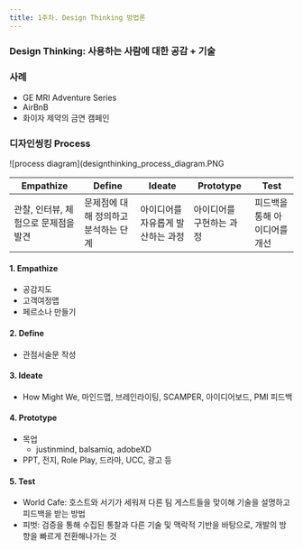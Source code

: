 ```yaml
---
title: 1주차. Design Thinking 방법론
---
```


### Design Thinking: 사용하는 사람에 대한 공감 + 기술 

### 사례
- GE MRI Adventure Series
- AirBnB
- 화이자 제약의 금연 캠페인

### 디자인씽킹 Process
![process diagram](designthinking_process_diagram.PNG

|Empathize|Define|Ideate|Prototype|Test|
|---|---|---|---|---|
|관찰, 인터뷰, 체험으로 문제점을 발견|문제점에 대해 정의하고 분석하는 단계|아이디어를 자유롭게 발산하는 과정|아이디어를 구현하는 과정|피드백을 통해 아이디어를 개선 |

#### 1. Empathize
- 공감지도
- 고객여정맵
- 페르소나 만들기

#### 2. Define
- 관점서술문 작성

#### 3. Ideate
- How Might We, 마인드맵, 브레인라이팅, SCAMPER, 아이디어보드, PMI 피드백

#### 4. Prototype
- 목업
  - justinmind, balsamiq, adobeXD
- PPT, 전지, Role Play, 드라마, UCC, 광고 등

#### 5. Test
- World Cafe: 호스트와 서기가 세워져 다른 팀 게스트들을 맞이해 기술을 설명하고 피드백을 받는 방법
- 피벗: 검증을 통해 수집된 통찰과 다른 기술 및 맥락적 기반을 바탕으로, 개발의 방향을 빠르게 전환해나가는 것
